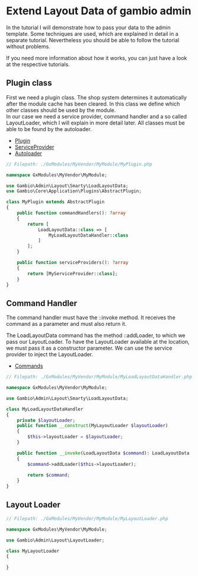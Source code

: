 # Extend Layout Data of gambio admin

In the tutorial I will demonstrate how to pass your data to the admin template. Some techniques are used, which 
are explained in detail in a separate tutorial. Nevertheless you should be able to follow the tutorial without problems. 

If you need more information about how it works, you can just have a look at the respective tutorials.

## Plugin class

First we need a plugin class. The shop system determines it automatically after the module cache has been cleared. 
In this class we define which other classes should be used by the module.  
In our case we need a service provider, 
command handler and a so called LayoutLoader, which I will explain in more detail later.
All classes must be able to be found by the autoloader.

- [Plugin](../create-a-module/entrypoint.md)
- [ServiceProvider](../core-architecture/service-provider.md)
- [Autoloader](../create-a-module/autoloading.md)

```php
// Filepath: ./GxModules/MyVendor/MyModule/MyPlugin.php

namespace GxModules\MyVendor\MyModule;

use Gambio\Admin\Layout\Smarty\LoadLayoutData;
use Gambio\Core\Application\Plugins\AbstractPlugin;

class MyPlugin extends AbstractPlugin
{
    public function commandHandlers(): ?array
    {
        return [
            LoadLayoutData::class => [
                MyLoadLayoutDataHandler::class
            ]
        ];
    }

    public function serviceProviders(): ?array
    {
        return [MyServiceProvider::class];
    }
}
```

## Command Handler

The command handler must have the ::invoke method. It receives the command as a parameter and must also return it.

The LoadLayoutData command has the method ::addLoader, to which we pass our LayoutLoader. To have the LayoutLoader 
available at the location, we must pass it as a constructor parameter. We can use the service provider to inject 
the LayoutLoader.

- [Commands](./commands.md)

```php
// Filepath: ./GxModules/MyVendor/MyModule/MyLoadLayoutDataHandler.php

namespace GxModules\MyVendor\MyModule;

use Gambio\Admin\Layout\Smarty\LoadLayoutData;

class MyLoadLayoutDataHandler
{
    private $layoutLoader;
    public function __construct(MyLayoutLoader $layoutLoader) 
    {
        $this->layoutLoader = $layoutLoader;
    }

    public function __invoke(LoadLayoutData $command): LoadLayoutData
    {
        $command->addLoader($this->layoutLoader);
    
        return $command;
    }
}
```

## Layout Loader

```php
// Filepath: ./GxModules/MyVendor/MyModule/MyLayoutLoader.php

namespace GxModules\MyVendor\MyModule;

use Gambio\Admin\Layout\LayoutLoader;

class MyLayoutLoader
{
    
}
```
